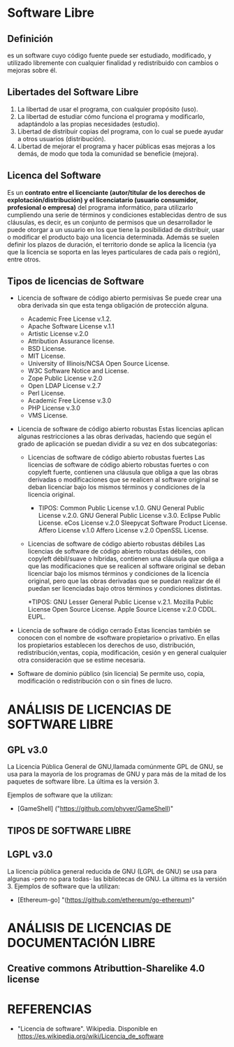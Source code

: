 # Software Libre
## Definición
es un software cuyo código fuente puede ser estudiado, modificado, y utilizado libremente con cualquier finalidad y redistribuido con cambios o mejoras sobre él.

## Libertades del Software Libre

1. La libertad de usar el programa, con cualquier propósito (uso).
2. La libertad de estudiar cómo funciona el programa y modificarlo, adaptándolo a las propias necesidades (estudio).
3. Libertad de distribuir copias del programa, con lo cual se puede ayudar a otros usuarios (distribución).
4. Libertad de mejorar el programa y hacer públicas esas mejoras a los demás, de modo que toda la comunidad se beneficie (mejora).

## Licenca del Software
Es un **contrato entre el licenciante (autor/titular de los derechos de explotación/distribución) y el licenciatario (usuario consumidor, profesional o empresa)** del programa informático, para utilizarlo cumpliendo una serie de términos y condiciones establecidas dentro de sus cláusulas, es decir, es un conjunto de permisos que un desarrollador le puede otorgar a un usuario en los que tiene la posibilidad de distribuir, usar o modificar el producto bajo una licencia determinada. Además se suelen definir los plazos de duración, el territorio donde se aplica la licencia (ya que la licencia se soporta en las leyes particulares de cada país o región), entre otros.

## Tipos de licencias de Software

* Licencia de software de código abierto permisivas
Se puede crear una obra derivada sin que esta tenga obligación de protección alguna.

  * Academic Free License v.1.2.
  * Apache Software License v.1.1
  * Artistic License v.2.0
  * Attribution Assurance license.
  * BSD License.
  * MIT License.
  * University of Illinois/NCSA Open Source License.
  * W3C Software Notice and License.
  * Zope Public License v.2.0
  * Open LDAP License v.2.7
  * Perl License.
  * Academic Free License v.3.0
  * PHP License v.3.0
  * VMS License.
  
* Licencia de software de código abierto robustas
Estas licencias aplican algunas restricciones a las obras derivadas, haciendo que según el grado de aplicación se puedan dividir a su vez en dos subcategorías:
   *  Licencias de software de código abierto robustas fuertes
Las licencias de software de código abierto robustas fuertes o con copyleft fuerte, contienen una cláusula que obliga a que las obras derivadas o modificaciones que se realicen al software original se deban licenciar bajo los mismos términos y condiciones de la licencia original.

       * TIPOS:
          Common Public License v.1.0.
          GNU General Public License v.2.0.
          GNU General Public License v.3.0.
          Eclipse Public License.
          eCos License v.2.0
          Sleepycat Software Product License.
          Affero License v.1.0
          Affero License v.2.0
          OpenSSL License.

   *  Licencias de software de código abierto robustas débiles
Las licencias de software de código abierto robustas débiles, con copyleft débil/suave o híbridas, contienen una cláusula que obliga a que las modificaciones que se realicen al software original se deban licenciar bajo los mismos términos y condiciones de la licencia original, pero que las obras derivadas que se puedan realizar de él puedan ser licenciadas bajo otros términos y condiciones distintas.

       *TIPOS:
         GNU Lesser General Public License v.2.1.
         Mozilla Public License
         Open Source License.
         Apple Source License v.2.0
         CDDL.
         EUPL.
       

* Licencia de software de código cerrado
Estas licencias también se conocen con el nombre de «software propietario» o privativo. En ellas los propietarios establecen los derechos de uso, distribución, redistribución,ventas, copia, modificación, cesión y en general cualquier otra consideración que se estime necesaria.
  
* Software de dominio público (sin licencia)
Se permite uso, copia, modificación o redistribución con o sin fines de lucro.

# ANÁLISIS DE LICENCIAS DE SOFTWARE LIBRE

## GPL v3.0
La Licencia Pública General de GNU,llamada comúnmente GPL de GNU, se usa para la mayoría de los programas de GNU y para más de la mitad de los paquetes de software libre. La última es la versión 3.

Ejemplos de software que la utilizan:
   * [GameShell] ("https://github.com/phyver/GameShell)"

## TIPOS DE SOFTWARE LIBRE

## LGPL v3.0
La licencia pública general reducida de GNU (LGPL de GNU) se usa para algunas -pero no para todas- las bibliotecas de GNU. La última es la versión 3.
Ejemplos de software que la utilizan:
* [Ethereum-go] "(https://github.com/ethereum/go-ethereum)"
  
  
# ANÁLISIS DE  LICENCIAS DE DOCUMENTACIÓN LIBRE
## Creative commons  Atributtion-Sharelike 4.0 license
  
  
  
  
  





















# REFERENCIAS
* "Licencia de software". Wikipedia. Disponible en https://es.wikipedia.org/wiki/Licencia_de_software
  
  
  
  
  
  
  
  
  
  
  
  
  
  
  
  
  
  
  
  
  
  
  
  
  
  
  
  
  
  
  
  
  
  
  
  
  
  
  
  
  
  
  
  
  
  
 
